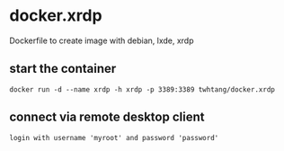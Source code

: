 # docker.xrdp
Dockerfile to create image with debian, lxde, xrdp

## start the container
```
docker run -d --name xrdp -h xrdp -p 3389:3389 twhtang/docker.xrdp
```

## connect via remote desktop client
```
login with username 'myroot' and password 'password'
```